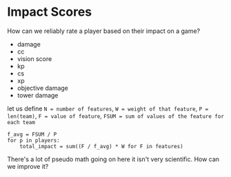# Impact Scores

How can we reliably rate a player based on their impact on a game?

* damage
* cc
* vision score
* kp
* cs
* xp
* objective damage
* tower damage

let us define `N = number of features`, `W = weight of that feature`, `P = len(team)`, `F = value of feature`, `FSUM = sum of values of the feature for each team`

```
f_avg = FSUM / P
for p in players:
    total_impact = sum((F / f_avg) * W for F in features)
```

There's a lot of pseudo math going on here it isn't very scientific. How can
we improve it?
